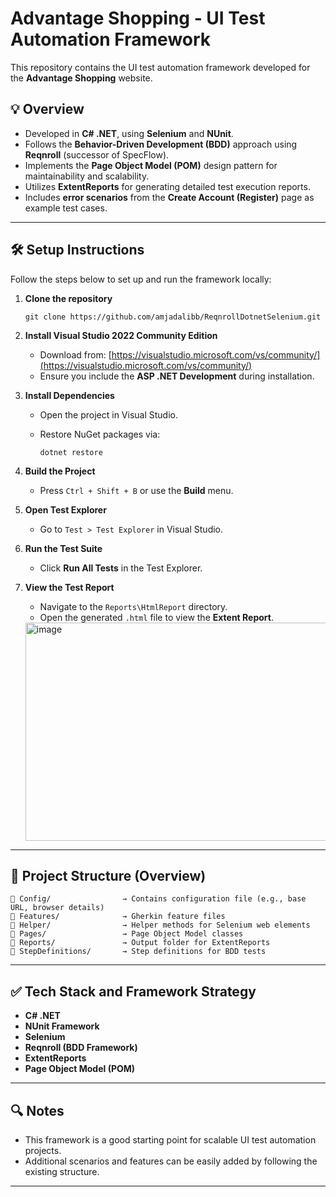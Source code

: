 # Advantage Shopping - UI Test Automation Framework

This repository contains the UI test automation framework developed for the **Advantage Shopping** website.

## 💡 Overview

- Developed in **C# .NET**, using **Selenium** and **NUnit**.
- Follows the **Behavior-Driven Development (BDD)** approach using **Reqnroll** (successor of SpecFlow).
- Implements the **Page Object Model (POM)** design pattern for maintainability and scalability.
- Utilizes **ExtentReports** for generating detailed test execution reports.
- Includes **error scenarios** from the **Create Account (Register)** page as example test cases.

---

## 🛠️ Setup Instructions

Follow the steps below to set up and run the framework locally:

1. **Clone the repository**
   
   ```git clone https://github.com/amjadalibb/ReqnrollDotnetSelenium.git```
2. **Install Visual Studio 2022 Community Edition**

   * Download from: [https://visualstudio.microsoft.com/vs/community/](https://visualstudio.microsoft.com/vs/community/)
   * Ensure you include the **ASP .NET Development** during installation.

3. **Install Dependencies**

   * Open the project in Visual Studio.
   * Restore NuGet packages via:

     ```dotnet restore```

4. **Build the Project**

   * Press `Ctrl + Shift + B` or use the **Build** menu.

5. **Open Test Explorer**

   * Go to `Test > Test Explorer` in Visual Studio.

6. **Run the Test Suite**

   * Click **Run All Tests** in the Test Explorer.

7. **View the Test Report**

   * Navigate to the `Reports\HtmlReport` directory.
   * Open the generated `.html` file to view the **Extent Report**.
   <img width="670" height="349" alt="image" src="https://github.com/user-attachments/assets/c42fef5f-41bd-4fed-84ac-01246ec44bd0" />

---

## 📁 Project Structure (Overview)

```
📂 Config/                → Contains configuration file (e.g., base URL, browser details)
📂 Features/              → Gherkin feature files
📂 Helper/                → Helper methods for Selenium web elements
📂 Pages/                 → Page Object Model classes
📂 Reports/               → Output folder for ExtentReports
📂 StepDefinitions/       → Step definitions for BDD tests
```

---

## ✅ Tech Stack and Framework Strategy

* **C# .NET**
* **NUnit Framework**
* **Selenium**
* **Reqnroll (BDD Framework)**
* **ExtentReports**
* **Page Object Model (POM)**

---

## 🔍 Notes

* This framework is a good starting point for scalable UI test automation projects.
* Additional scenarios and features can be easily added by following the existing structure.

---
